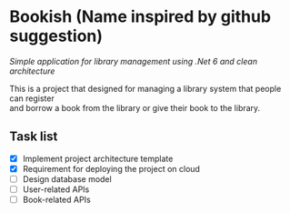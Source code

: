 # Bookish (Name inspired by github suggestion)
_Simple application for library management using .Net 6 and clean architecture_

This is a project that designed for managing a library system that people can register  
and borrow a book from the library or give their book to the library.

## __Task list__
- [x] Implement project architecture template
- [x] Requirement for deploying the project on cloud
- [ ] Design database model
- [ ] User-related APIs
- [ ] Book-related APIs
